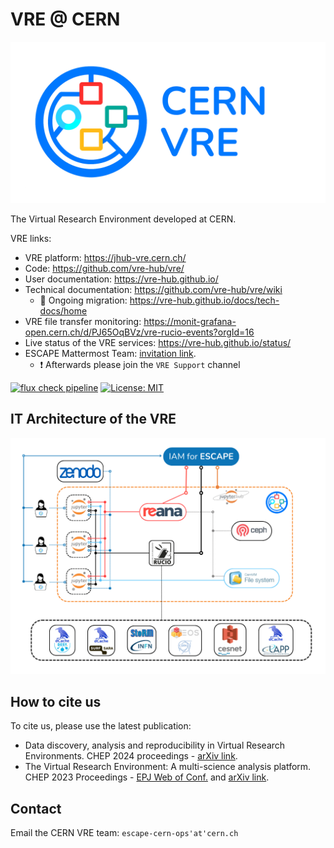 # VRE @ CERN

![](vre@CERN-logo.png)

The Virtual Research Environment developed at CERN.

VRE links: 
 - VRE platform: https://jhub-vre.cern.ch/ 
 - Code: https://github.com/vre-hub/vre/ 
 - User documentation: https://vre-hub.github.io/ 
 - Technical documentation: https://github.com/vre-hub/vre/wiki
   - :construction: Ongoing migration: https://vre-hub.github.io/docs/tech-docs/home 
 - VRE file transfer monitoring: https://monit-grafana-open.cern.ch/d/PJ65OqBVz/vre-rucio-events?orgId=16
 - Live status of the VRE services: https://vre-hub.github.io/status/ 
 - ESCAPE Mattermost Team: [invitation link](https://mattermost.web.cern.ch/signup_user_complete/?id=zqaa9p5fqfd9bnnc64at4b5aye&md=link&sbr=su).
   - :exclamation: Afterwards please join the `VRE Support` channel


[![flux check pipeline](https://github.com/vre-hub/vre/actions/workflows/merge-check-paths.yml/badge.svg)](https://github.com/vre-hub/vre/actions/workflows/merge-check-paths.yml) [![License: MIT](https://img.shields.io/badge/License-MIT-green.svg)](https://opensource.org/licenses/MIT) 


## IT Architecture of the VRE

![](vre-architecture.png)

## How to cite us

To cite us, please use the latest publication:

 - Data discovery, analysis and reproducibility in Virtual Research Environments. CHEP 2024 proceedings - [arXiv link](https://arxiv.org/abs/2503.02483).
 - The Virtual Research Environment: A multi-science analysis platform. CHEP 2023 Proceedings - [EPJ Web of Conf.](https://doi.org/10.1051/epjconf/202429508023) and [arXiv link](https://arxiv.org/abs/2305.10166).


## Contact 

Email the CERN VRE team: `escape-cern-ops'at'cern.ch`
